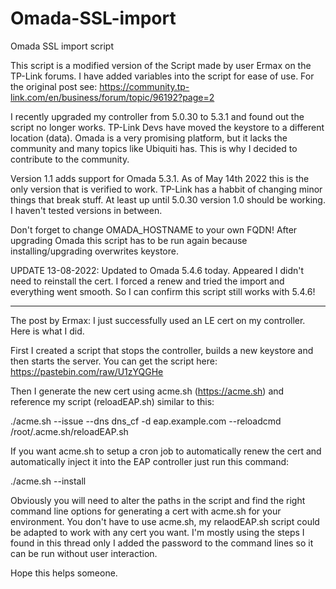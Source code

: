 # Omada-SSL-import
Omada SSL import script

This script is a modified version of the Script made by user Ermax on the TP-Link forums. I have added variables into the script for ease of use.
For the original post see: https://community.tp-link.com/en/business/forum/topic/96192?page=2

I recently upgraded my controller from 5.0.30 to 5.3.1 and found out the script no longer works. TP-Link Devs have moved the keystore to a different location (data).
Omada is a very promising platform, but it lacks the community and many topics like Ubiquiti has. This is why I decided to contribute to the community.

Version 1.1 adds support for Omada 5.3.1. As of May 14th 2022 this is the only version that is verified to work. TP-Link has a habbit of changing minor things that break stuff. At least up until 5.0.30 version 1.0 should be working. I haven't tested versions in between.

Don't forget to change OMADA_HOSTNAME to your own FQDN! After upgrading Omada this script has to be run again because installing/upgrading overwrites keystore.

UPDATE 13-08-2022:
Updated to Omada 5.4.6 today. Appeared I didn't need to reinstall the cert. I forced a renew and tried the import and everything went smooth. 
So I can confirm this script still works with 5.4.6!

------------------
The post by Ermax:
I just successfully used an LE cert on my controller. Here is what I did.

First I created a script that stops the controller, builds a new keystore and then starts the server. You can get the script here:
https://pastebin.com/raw/U1zYQGHe

Then I generate the new cert using acme.sh (https://acme.sh) and reference my script (reloadEAP.sh) similar to this:

./acme.sh --issue --dns dns_cf -d eap.example.com --reloadcmd /root/.acme.sh/reloadEAP.sh

If you want acme.sh to setup a cron job to automatically renew the cert and automatically inject it into the EAP controller just run this command:

./acme.sh --install

Obviously you will need to alter the paths in the script and find the right command line options for generating a cert with acme.sh for your environment. You don't have to use acme.sh, my relaodEAP.sh script could be adapted to work with any cert you want. I'm mostly using the steps I found in this thread only I added the password to the command lines so it can be run without user interaction.

Hope this helps someone.
